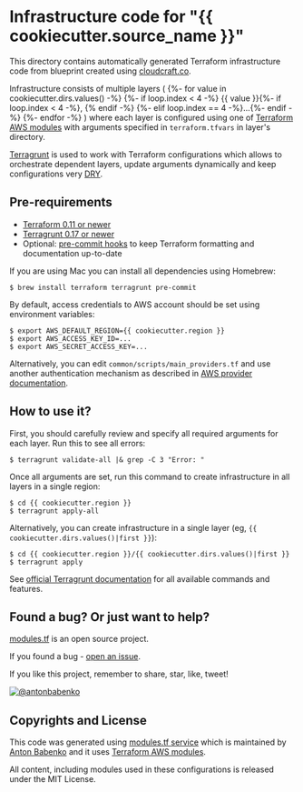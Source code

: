 # Infrastructure code for "{{ cookiecutter.source_name }}"

This directory contains automatically generated Terraform infrastructure code from blueprint created using [cloudcraft.co](https://cloudcraft.co/app).

Infrastructure consists of multiple layers (
{%- for value in cookiecutter.dirs.values() -%}
{%- if loop.index < 4 -%}
{{ value }}{%- if loop.index < 4 -%}, {% endif -%}
{%- elif loop.index == 4 -%}...{%- endif -%}
{%- endfor -%}
) where each layer is configured using one of [Terraform AWS modules](https://github.com/terraform-aws-modules/) with arguments specified in `terraform.tfvars` in layer's directory.

[Terragrunt](https://github.com/gruntwork-io/terragrunt) is used to work with Terraform configurations which allows to orchestrate dependent layers, update arguments dynamically and keep configurations very [DRY](https://en.wikipedia.org/wiki/Don%27t_repeat_yourself).


## Pre-requirements

- [Terraform 0.11 or newer](https://www.terraform.io/)
- [Terragrunt 0.17 or newer](https://github.com/gruntwork-io/terragrunt)
- Optional: [pre-commit hooks](http://pre-commit.com) to keep Terraform formatting and documentation up-to-date

If you are using Mac you can install all dependencies using Homebrew:

    $ brew install terraform terragrunt pre-commit

By default, access credentials to AWS account should be set using environment variables:

    $ export AWS_DEFAULT_REGION={{ cookiecutter.region }}
    $ export AWS_ACCESS_KEY_ID=...
    $ export AWS_SECRET_ACCESS_KEY=...

Alternatively, you can edit `common/scripts/main_providers.tf` and use another authentication mechanism as described in [AWS provider documentation](https://www.terraform.io/docs/providers/aws/index.html#authentication).


## How to use it?

First, you should carefully review and specify all required arguments for each layer. Run this to see all errors:

    $ terragrunt validate-all |& grep -C 3 "Error: "

Once all arguments are set, run this command to create infrastructure in all layers in a single region:

    $ cd {{ cookiecutter.region }}
    $ terragrunt apply-all

Alternatively, you can create infrastructure in a single layer (eg, `{{ cookiecutter.dirs.values()|first }}`):

    $ cd {{ cookiecutter.region }}/{{ cookiecutter.dirs.values()|first }}
    $ terragrunt apply

See [official Terragrunt documentation](https://github.com/gruntwork-io/terragrunt/blob/master/README.md) for all available commands and features.


## Found a bug? Or just want to help?

[modules.tf](https://github.com/antonbabenko/modules.tf-lambda) is an open source project.

If you found a bug - [open an issue](https://github.com/antonbabenko/modules.tf-lambda).

If you like this project, remember to share, star, like, tweet!

[![@antonbabenko](https://img.shields.io/twitter/follow/antonbabenko.svg?style=social&label=Follow%20@antonbabenko%20on%20Twitter)](https://twitter.com/antonbabenko)


## Copyrights and License

This code was generated using [modules.tf service](https://github.com/antonbabenko/modules.tf-lambda) which is maintained by [Anton Babenko](https://github.com/antonbabenko) and it uses [Terraform AWS modules](https://github.com/terraform-aws-modules/).

All content, including modules used in these configurations is released under the MIT License.
